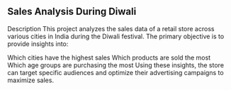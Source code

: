 ## Sales Analysis During Diwali
Description
This project analyzes the sales data of a retail store across various cities in India during the Diwali festival. The primary objective is to provide insights into:

Which cities have the highest sales
Which products are sold the most
Which age groups are purchasing the most
Using these insights, the store can target specific audiences and optimize their advertising campaigns to maximize sales.
